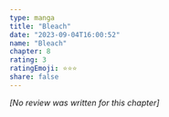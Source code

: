 ```yaml
---
type: manga
title: "Bleach"
date: "2023-09-04T16:00:52"
name: "Bleach"
chapter: 8
rating: 3
ratingEmoji: ⭐️⭐️⭐️
share: false
---
```


_[No review was written for this chapter]_
